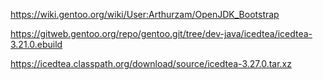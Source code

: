 https://wiki.gentoo.org/wiki/User:Arthurzam/OpenJDK_Bootstrap

https://gitweb.gentoo.org/repo/gentoo.git/tree/dev-java/icedtea/icedtea-3.21.0.ebuild

https://icedtea.classpath.org/download/source/icedtea-3.27.0.tar.xz
